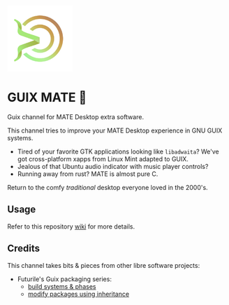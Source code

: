 <img src=".repo-assets/logo.png" height="150" width="150"  />

# GUIX MATE 🧉

Guix channel for MATE Desktop extra software.

This channel tries to improve your MATE Desktop experience in GNU GUIX systems.

- Tired of your favorite GTK applications looking like `libadwaita`? We've got
  cross-platform xapps from Linux Mint adapted to GUIX.
- Jealous of that Ubuntu audio indicator with music player controls?
- Running away from rust? MATE is almost pure C.

Return to the comfy _traditional_ desktop everyone loved in the 2000's.

## Usage

Refer to this repository
[wiki](https://codeberg.org/guix-mate/guix-mate/wiki/Home.md) for more details.

## Credits

This channel takes bits & pieces from other libre software projects:

- Futurile's Guix packaging series:
  - [build systems & phases](https://www.futurile.net/2024/07/23/guix-package-structure-build-system-phases/)
  - [modify packages using inheritance](https://www.futurile.net/2024/01/12/modifying-guix-packages-using-inheritance/)

